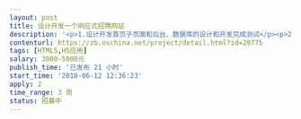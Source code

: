 ```yaml
---                
layout: post       
title: 设计开发一个响应式招聘网站           
description: '<p>1.设计开发首页子页面和后台、数据库的设计和开发完成测试</p><p>2.完成网站的各项功能（如：简历，全国地区选项，企业版界面，注册界面，充值付款，个人中心等各项功能和页面）</p><p>3欢迎各界大神接单投方案截图（微信szzzc188）</p>'     
contenturl: https://zb.oschina.net/project/detail.html?id=20775      
tags: [HTML5,H5应用]            
salary: 3000-5000元          
publish_time: '已发布 21 小时'         
start_time: '2018-06-12 12:36:23'           
apply: 2                   
time_range: 3 周              
status: 招募中                  
---                 
```

